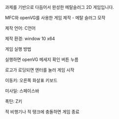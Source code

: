 과제를 기반으로 다듬어서 완성한 메탈슬러그 2D 게임입니다.

MFC와 openVG를 사용한 게임 제작 - 메탈 슬러그 모작

제작 언어: C언어

제작 환경: window 10 x64

게임 실행 방법

실행하면 openVG 메세지 확인 버튼 누름

로고가 로딩되면 엔터를 눌러 게임 시작

이동키: 오른쪽 화살표 키보드

미사일: 스페이스바

폭탄: Z키

적 비행기나 적 탱크에 충돌하면 게임 종료
